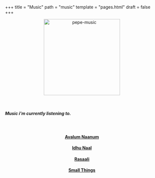 +++
title = "Music"
path = "music"
template = "pages.html"
draft = false
+++

<p align="center">
  <img src="https://sachinsenal0x64.github.io/picx-images-hosting/music-pepe.3qfwzp39mn0g.gif" alt="pepe-music" height="250px" width="250px" />
</p>


<br>

##### <p>Music i'm currently listening to.</p>

<br>

<div style="text-align: center;">
  <span class="left">
    <h4><a href="https://embed.tidal.com/tracks/294404537?disableAnalytics=true" target="_blank">Avalum Naanum</a></h4>
    <h4><a href="https://embed.tidal.com/tracks/294404536?disableAnalytics=true" target="_blank">Idhu Naal</a></h4>
  </span>

  <span class="right">
    <h4><a href="https://embed.tidal.com/tracks/294404535?disableAnalytics=true" target="_blank">Rasaali</a></h4>
    <h4><a href="https://embed.tidal.com/tracks/138790325?disableAnalytics=true" target="_blank">Small Things</a></h4>
  </span>
</div>

